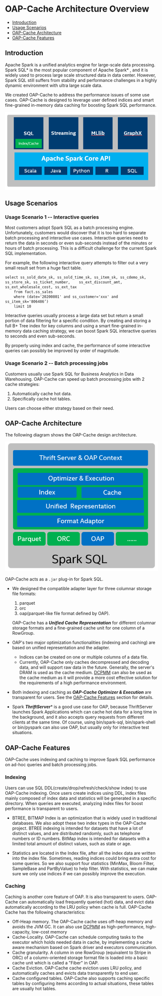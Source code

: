 # OAP-Cache Architecture Overview


* [Introduction](#introduction)
* [Usage Scenarios](#Usage-Scenarios)
* [OAP-Cache Architecture](#oap-Cache-architecture)
* [OAP-Cache Features](#oap-Cache-Features)



## Introduction

Apache Spark is a unified analytics engine for large-scale data processing. Spark SQL* is the most popular component of Apache Spark* , and it is widely used to process large scale structured data in data center. However, Spark SQL still suffers from stability and performance challenges in a highly dynamic environment with ultra large scale data.

We created OAP-Cache to address the performance issues of some use cases. OAP-Cache is designed to leverage user defined indices and smart fine-grained in-memory data caching for boosting Spark SQL performance.


![OAP-INTRODUCTION](./image/OAP-Introduction.PNG)

## Usage Scenarios

### Usage Scenario 1 -- Interactive queries

Most customers adopt Spark SQL as a batch processing engine. Unfortunately, customers would discover that it is too hard to separate batch processing and interactive use cases. Interactive queries need to return the data in seconds or even sub-seconds instead of the minutes or hours of batch processing. This is a difficult challenge for the current Spark SQL implementation.

For example, the following interactive query attempts to filter out a very small result set from a huge fact table.

```
select ss_sold_date_sk, ss_sold_time_sk, ss_item_sk, ss_cdemo_sk, ss_store_sk, ss_ticket_number, 	ss_ext_discount_amt, ss_ext_wholesale_cost, ss_ext_tax
	from fact.ss_sales
	where (date='20200801' and ss_customer='xxx' and ss_item_sk='806486’)
	limit 10
```

Interactive queries usually process a large data set but return a small portion of data filtering for a specific condition. By creating and storing a full B+ Tree index for key columns and using a smart fine-grained in-memory data caching strategy, we can boost Spark SQL interactive queries to seconds and even sub-seconds.

By properly using index and cache, the performance of some interactive queries can possibly be improved by order of magnitude.

### Usage Scenario 2 -- Batch processing jobs 

Customers usually use Spark SQL for Business Analytics in Data Warehousing. OAP-Cache can speed up batch processing jobs with 2 cache strategies:

1. Automatically cache hot data.
2. Specifically cache hot tables. 

Users can choose either strategy based on their need.

## OAP-Cache Architecture

The following diagram shows the OAP-Cache design architecture.

![OAP-ARCHITECTURE](./image/OAP-Architecture.PNG)

OAP-Cache acts as a `.jar` plug-in for Spark SQL.

- We designed the compatible adapter layer for three columnar storage file formats: 

   1. parquet
   2. orc
   3. oap(parquet-like file format defined by OAP).

   OAP-Cache has a ***Unified Cache Representation*** for different columnar storage formats and a fine-grained cache unit for one column of a RowGroup.

- OAP's two major optimization functionalities (indexing and caching) are based on unified representation and the adapter. 
   - Indices can be created on one or multiple columns of a data file. 
   - Currently, OAP-Cache only caches decompressed and decoding data, and will support raw data in the future. Generally, the server's DRAM is used as the cache medium. [DCPMM](https://www.intel.com/content/www/us/en/architecture-and-technology/optane-dc-persistent-memory.html) can also be used as the cache medium as it will provide a more cost effective solution for the requirements of a high performance environment.

- Both indexing and caching as ***OAP-Cache Optimizer & Execution*** are transparent for users. See the [OAP-Cache Features](#OAP-Features) section for details.

- Spark ***ThriftServer***\* is a good use case for OAP, because ThriftServer launches Spark Applications which can cache hot data for a long time in the background, and it also accepts query requests from different clients at the same time. Of course, using bin/spark-sql, bin/spark-shell or bin/pyspark can also use OAP, but usually only for interactive test situations.

## OAP-Cache Features

OAP-Cache uses indexing and caching to improve Spark SQL performance on ad-hoc queries and batch processing jobs.

### Indexing

Users can use SQL DDL(create/drop/refresh/check/show index) to use OAP-Cache indexing. Once users create indices using DDL, index files mainly composed of index data and statistics will be generated in a specific directory. When queries are executed, analyzing index files for boost performance is transparent to users.

- BTREE, BITMAP Index is an optimization that is widely used in traditional databases. We also adopt these two index types in the OAP-Cache project. BTREE indexing is intended for datasets that have a lot of distinct values, and are distributed randomly, such as telephone numbers or ID numbers. BitMap index is intended for datasets with a limited total amount of distinct values, such as state or age.

- Statistics are located in the Index file, after all the index data are written into the index file. Sometimes, reading indices could bring extra cost for some queries. So we also support four statistics (MinMax, Bloom Filter, SampleBase and PartByValue) to help filter. With statistics, we can make sure we only use indices if we can possibly improve the execution.

### Caching

Caching is another core feature of OAP. It is also transparent to users. OAP-Cache can automatically load frequently queried (hot) data, and evict data automatically according to the LRU policy when cache is full. OAP-Cache Cache has the following characteristics:

- Off-Heap memory. The OAP-Cache cache uses off-heap memory and avoids the JVM GC. It can also use [DCPMM](https://www.intel.com/content/www/us/en/architecture-and-technology/optane-dc-persistent-memory.html) as high-performance, high-capacity, low-cost memory
- Cache-Locality. OAP-Cache can schedule computing tasks to the executor which holds needed data in cache, by implementing a cache aware mechanism based on Spark driver and executors communication.
- Cache granularity. A column in one RowGroup (equivalent to Stripe in ORC) of a column-oriented storage format file is loaded into a basic cache unit which is called a "Fiber" in OAP.
- Cache Eviction. OAP-Cache cache eviction uses LRU policy, and automatically caches and evicts data transparently to end user.
- Cache configured tables. OAP-Cache also supports caching specific tables by configuring items according to actual situations, these tables are usually hot tables.






